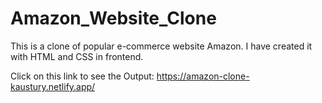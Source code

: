 # Amazon_Website_Clone
This is a clone of popular e-commerce website Amazon. I have created it with HTML and CSS in frontend.

Click on this link to see the Output: 
https://amazon-clone-kaustury.netlify.app/
